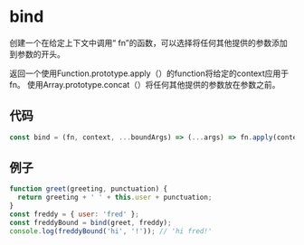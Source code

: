 # bind

创建一个在给定上下文中调用“ fn”的函数，可以选择将任何其他提供的参数添加到参数的开头。

返回一个使用Function.prototype.apply（）的function将给定的context应用于fn。
使用Array.prototype.concat（）将任何其他提供的参数放在参数之前。

## 代码

```js
const bind = (fn, context, ...boundArgs) => (...args) => fn.apply(context, [...boundArgs, ...args]);
```

## 例子

```js
function greet(greeting, punctuation) {
  return greeting + ' ' + this.user + punctuation;
}
const freddy = { user: 'fred' };
const freddyBound = bind(greet, freddy);
console.log(freddyBound('hi', '!')); // 'hi fred!'
```
